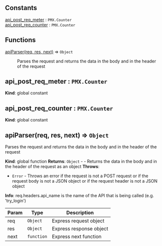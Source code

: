 ## Constants

<dl>
<dt><a href="#api_post_req_meter">api_post_req_meter</a> : <code>PMX.Counter</code></dt>
<dd></dd>
<dt><a href="#api_post_req_counter">api_post_req_counter</a> : <code>PMX.Counter</code></dt>
<dd></dd>
</dl>

## Functions

<dl>
<dt><a href="#apiParser">apiParser(req, res, next)</a> ⇒ <code>Object</code></dt>
<dd><p>Parses the request and returns the data in the body and in the header of the request</p>
</dd>
</dl>

<a name="api_post_req_meter"></a>

## api\_post\_req\_meter : <code>PMX.Counter</code>
**Kind**: global constant
<a name="api_post_req_counter"></a>

## api\_post\_req\_counter : <code>PMX.Counter</code>
**Kind**: global constant
<a name="apiParser"></a>

## apiParser(req, res, next) ⇒ <code>Object</code>
Parses the request and returns the data in the body and in the header of the request

**Kind**: global function
**Returns**: <code>Object</code> - - Returns the data in the body and in the header of the request as an object
**Throws**:

- <code>Error</code> - Throws an error if the request is not a POST request or if the request body is not a JSON object or if the request header is not a JSON object

**Info**: req.headers.api_name is the name of the API that is being called (e.g. 'try_login')

| Param | Type | Description |
| --- | --- | --- |
| req | <code>Object</code> | Express request object |
| res | <code>Object</code> | Express response object |
| next | <code>function</code> | Express next function |